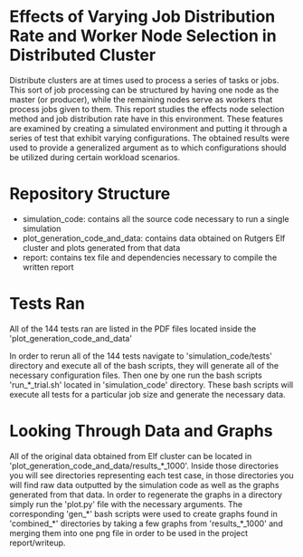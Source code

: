 Effects of Varying Job Distribution Rate and Worker Node Selection in Distributed Cluster
=====================================================================
Distribute clusters are at times used to process a series of tasks or jobs. This sort of job processing can be structured by having one node as the master (or producer), while the remaining nodes serve as workers that process jobs given to them. This report studies the effects node selection method and job distribution rate have in this environment. These features are examined by creating a simulated environment and putting it through a series of test that exhibit varying configurations. The obtained results were used to provide a generalized argument as to which configurations should be utilized during certain workload scenarios.

Repository Structure
=====================
- simulation_code: contains all the source code necessary to run a single simulation
- plot_generation_code_and_data: contains data obtained on Rutgers Elf cluster and plots generated from that data
- report: contains tex file and dependencies necessary to compile the written report

Tests Ran
===========
All of the 144 tests ran are listed in the PDF files located inside the 'plot_generation_code_and_data'

In order to rerun all of the 144 tests navigate to 'simulation_code/tests' directory and execute all of the bash scripts, they will generate all of the necessary configuration files. Then one by one run the bash scripts 'run_*_trial.sh' located in 'simulation_code' directory. These bash scripts will execute all tests for a particular job size and generate the necessary data.

Looking Through Data and Graphs
=================================
All of the original data obtained from Elf cluster can be located in 'plot\_generation\_code\_and\_data/results\_\*\_1000'. Inside those directories you will see directories representing each test case, in those directories you will find raw data outputted by the simulation code as well as the graphs generated from that data. In order to regenerate the graphs in a directory simply run the 'plot.py' file with the necessary arguments. The corresponding 'gen\_\*' bash scripts were used to create graphs found in 'combined\_\*' directories by taking a few graphs from 'results\_\*\_1000' and merging them into one png file in order to be used in the project report/writeup.
